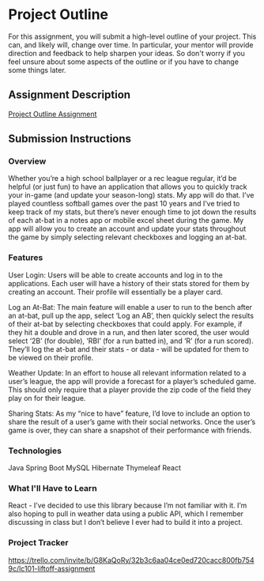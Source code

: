 # Project Outline
For this assignment, you will submit a high-level outline of your project. This can, and likely will, change over time. In particular, your mentor will provide direction and feedback to help sharpen your ideas. So don't worry if you feel unsure about some aspects of the outline or if you have to change some things later.

## Assignment Description
[Project Outline Assignment](https://education.launchcode.org/liftoff/modules/assignments/project-outline)

## Submission Instructions

### Overview
Whether you’re a high school ballplayer or a rec league regular, it’d be helpful (or just fun) to have an application that allows you to quickly track your in-game (and update your season-long) stats. My app will do that. I’ve played countless softball games over the past 10 years and I’ve tried to keep track of my stats, but there’s never enough time to jot down the results of each at-bat in a notes app or mobile excel sheet during the game. My app will allow you to create an account and update your stats throughout the game by simply selecting relevant checkboxes and logging an at-bat.

### Features
User Login: 
    Users will be able to create accounts and log in to the applications. Each user will have a history of their stats stored for them by creating an account. Their profile will essentially be a player card.

Log an At-Bat: 
    The main feature will enable a user to run to the bench after an at-bat, pull up the app, select ‘Log an AB’, then quickly select the results of their at-bat by selecting checkboxes that could apply. For example, if they hit a double and drove in a run, and then later scored, the user would select ‘2B’ (for double), ‘RBI’ (for a run batted in), and ‘R’ (for a run scored). They’ll log the at-bat and their stats - or data - will be updated for them to be viewed on their profile.

Weather Update: 
    In an effort to house all relevant information related to a user’s league, the app will provide a forecast for a player’s scheduled game. This should only require that a player provide the zip code of the field they play on for their league.

Sharing Stats: 
    As my “nice to have” feature, I’d love to include an option to share the result of a user’s game with their social networks. Once the user’s game is over, they can share a snapshot of their performance with friends.

### Technologies
Java
Spring Boot
MySQL
Hibernate
Thymeleaf
React

### What I'll Have to Learn
React - I’ve decided to use this library because I’m not familiar with it. I’m also hoping to pull in weather data using a public API, which I remember discussing in class but I don’t believe I ever had to build it into a project.

### Project Tracker
https://trello.com/invite/b/G8KaQoRy/32b3c6aa04ce0ed720cacc800fb7549c/lc101-liftoff-assignment

